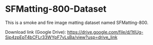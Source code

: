 # SFMatting-800-Dataset
This is a smoke and fire image matting dataset named SFMatting-800.

Download link (Google Drive): https://drive.google.com/file/d/1tIUg-Sip4zpEpT4bCFLr33WYpF7vLsBa/view?usp=drive_link
